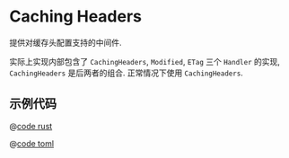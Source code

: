 # Caching Headers

提供对缓存头配置支持的中间件.

实际上实现内部包含了 `CachingHeaders`, `Modified`, `ETag` 三个 `Handler` 的实现, `CachingHeaders` 是后两者的组合. 正常情况下使用 `CachingHeaders`.

## 示例代码

<CodeGroup>
  <CodeGroupItem title="main.rs" active>

@[code rust](../../../../codes/caching-headers/src/main.rs)

  </CodeGroupItem>
  <CodeGroupItem title="Cargo.toml">

@[code toml](../../../../codes/caching-headers/Cargo.toml)

  </CodeGroupItem>
</CodeGroup>
